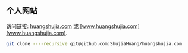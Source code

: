 ## 个人网站

访问链接: [huangshujia.com](huangshujia.com) 或 [www.huangshujia.com](www.huangshujia.com).

```bash
git clone ----recursive git@github.com:ShujiaHuang/huangshujia.com
```


